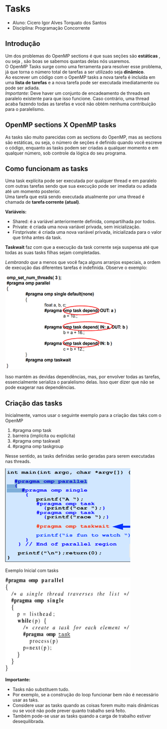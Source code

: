 # Tasks 
* Aluno: Cicero Igor Alves Torquato dos Santos
* Disciplina: Programação Concorrente 

## Introdução 

Um dos problemas do OpenMP sections é que suas seções são **estáticas** , ou seja , são boas se sabemos quantas delas nós usaremos. <br>
O OpenMP Tasks surge como uma ferramenta para resolver esse problema, já que torna o número total de tarefas a ser utilizado seja **dinâmico**.<br>
Ao escrever um código com o OpenMP tasks a nova tarefa é incluída em uma **lista de tarefas** e a nova tarefa pode ser executada imediatamente ou pode ser adiada.<br>
*Importante:* Deve haver um conjunto de encadeamento de threads em paralelo existente para que isso funcione. Caso contrário, uma thread acaba fazendo todas as tarefas e você não obtém nenhuma contribuição para o paralelismo.<br>

## OpenMP sections X OpenMP tasks

As tasks são muito parecidas com as sections do OpenMP, mas as sections são estáticas, ou seja, o número de seções é definido quando você escreve o código, enquanto as tasks podem ser criadas a qualquer momento e em qualquer número, sob controle da lógica do seu programa.

## Como funcionam as tasks

Uma task explícita pode ser executada por qualquer thread e em paralelo com outras tarefas sendo que sua execução pode ser imediata ou adiada até um momento posterior. <br>
Uma tarefa que está sendo executada atualmente por uma thread é chamada de **tarefa corrente (atual)**. <br>

**Variáveis:**

* Shared: é a variável anteriormente definida, compartilhada por todos.
* Private: é criada uma nova variável privada, sem inicialização.
* Firstprivate: é criada uma nova variável privada, inicializada para o valor que tinha antes da task.

**Taskwait** faz com que a execução da task corrente seja suspensa até que todas as suas tasks filhas sejam completadas.

*Lembrando que* a menos que você faça alguns arranjos especiais, a ordem de execução das diferentes tarefas é indefinida. Observe o exemplo: 

<img src="./imgs/ex01.PNG" width=400 height=300>

Isso mantém as devidas dependências, mas, por envolver todas as tarefas, essencialmente serializa o paralelismo delas. Isso quer dizer que não se pode exagerar nas dependências.

## Criação das tasks

Inicialmente, vamos usar o seguinte exemplo para a criação das taks com o OpenMP

1. #pragma omp task
2. barreira (implícita ou explícita)
3. #pragma omp taskwait
4. #pragma omp taskgroup

Nesse sentido, as tasks definidas serão geradas para serem executadas nas threads.

<img src="./imgs/ex02.PNG" width=400 height=300>

Exemplo Inicial com tasks <br>

<img src="./imgs/ex03.PNG" width=400 height=300>

**Importante:**

* Tasks não substituem tudo.
* Por exemplo, se a construção do loop funcionar bem não é necessário usar as taks.
* Considere usar as tasks quando as coisas forem muito mais dinâmicas ou se você não pode prever quanto trabalho será feito.
* Também pode-se usar as tasks quando a carga de trabalho estiver desequilibrada.

